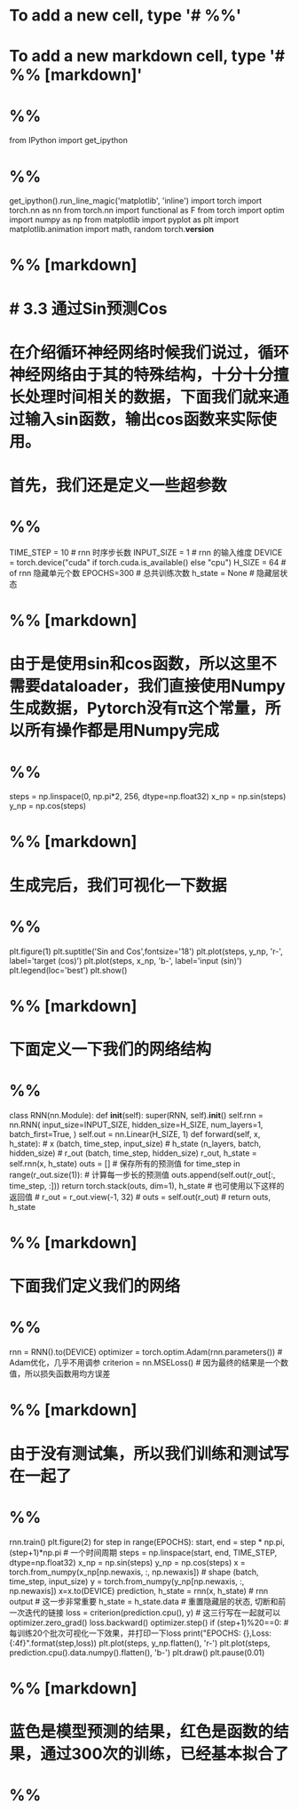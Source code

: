 # To add a new cell, type '# %%'
# To add a new markdown cell, type '# %% [markdown]'
# %%
from IPython import get_ipython

# %%
get_ipython().run_line_magic('matplotlib', 'inline')
import torch
import torch.nn as nn
from torch.nn import functional as F
from torch import optim
import numpy as np
from matplotlib import pyplot as plt
import matplotlib.animation
import math, random
torch.__version__

# %% [markdown]
# # 3.3 通过Sin预测Cos
# 在介绍循环神经网络时候我们说过，循环神经网络由于其的特殊结构，十分十分擅长处理时间相关的数据，下面我们就来通过输入sin函数，输出cos函数来实际使用。
# 首先，我们还是定义一些超参数

# %%
TIME_STEP = 10 # rnn 时序步长数
INPUT_SIZE = 1 # rnn 的输入维度
DEVICE = torch.device("cuda" if torch.cuda.is_available() else "cpu") 
H_SIZE = 64 # of rnn 隐藏单元个数
EPOCHS=300 # 总共训练次数
h_state = None # 隐藏层状态

# %% [markdown]
# 由于是使用sin和cos函数，所以这里不需要dataloader，我们直接使用Numpy生成数据，Pytorch没有π这个常量，所以所有操作都是用Numpy完成

# %%
steps = np.linspace(0, np.pi*2, 256, dtype=np.float32)
x_np = np.sin(steps) 
y_np = np.cos(steps)

# %% [markdown]
# 生成完后，我们可视化一下数据

# %%
plt.figure(1)
plt.suptitle('Sin and Cos',fontsize='18')
plt.plot(steps, y_np, 'r-', label='target (cos)')
plt.plot(steps, x_np, 'b-', label='input (sin)')
plt.legend(loc='best')
plt.show()

# %% [markdown]
# 下面定义一下我们的网络结构

# %%
class RNN(nn.Module):
    def __init__(self):
        super(RNN, self).__init__()
        self.rnn = nn.RNN(
        input_size=INPUT_SIZE,
        hidden_size=H_SIZE, 
        num_layers=1, 
        batch_first=True,
        )
        self.out = nn.Linear(H_SIZE, 1)
    def forward(self, x, h_state):
         # x (batch, time_step, input_size)
         # h_state (n_layers, batch, hidden_size)
         # r_out (batch, time_step, hidden_size)
        r_out, h_state = self.rnn(x, h_state)
        outs = [] # 保存所有的预测值
        for time_step in range(r_out.size(1)): # 计算每一步长的预测值
            outs.append(self.out(r_out[:, time_step, :]))
        return torch.stack(outs, dim=1), h_state
         # 也可使用以下这样的返回值
         # r_out = r_out.view(-1, 32)
         # outs = self.out(r_out)
         # return outs, h_state

# %% [markdown]
# 下面我们定义我们的网络

# %%
rnn = RNN().to(DEVICE)
optimizer = torch.optim.Adam(rnn.parameters()) # Adam优化，几乎不用调参
criterion = nn.MSELoss() # 因为最终的结果是一个数值，所以损失函数用均方误差

# %% [markdown]
# 由于没有测试集，所以我们训练和测试写在一起了

# %%
rnn.train()
plt.figure(2)
for step in range(EPOCHS):
    start, end = step * np.pi, (step+1)*np.pi # 一个时间周期
    steps = np.linspace(start, end, TIME_STEP, dtype=np.float32)
    x_np = np.sin(steps) 
    y_np = np.cos(steps)
    x = torch.from_numpy(x_np[np.newaxis, :, np.newaxis]) # shape (batch, time_step, input_size)
    y = torch.from_numpy(y_np[np.newaxis, :, np.newaxis])
    x=x.to(DEVICE)
    prediction, h_state = rnn(x, h_state) # rnn output
    # 这一步非常重要
    h_state = h_state.data # 重置隐藏层的状态, 切断和前一次迭代的链接
    loss = criterion(prediction.cpu(), y) 
    # 这三行写在一起就可以
    optimizer.zero_grad() 
    loss.backward() 
    optimizer.step() 
    if (step+1)%20==0: #每训练20个批次可视化一下效果，并打印一下loss
        print("EPOCHS: {},Loss:{:4f}".format(step,loss))
        plt.plot(steps, y_np.flatten(), 'r-')
        plt.plot(steps, prediction.cpu().data.numpy().flatten(), 'b-')
        plt.draw()
        plt.pause(0.01)

# %% [markdown]
# 蓝色是模型预测的结果，红色是函数的结果，通过300次的训练，已经基本拟合了

# %%


